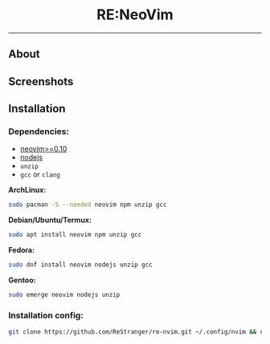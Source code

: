 <h1 style="text-align: center;">RE:NeoVim</h1>
<hr>

## About

## Screenshots

## Installation

### **Dependencies:**

- [neovim>=0.10](https://neovim.io/)
- [nodejs](https://nodejs.org/en/)
- `unzip`
- `gcc` or `clang`

**ArchLinux:**

```sh
sudo pacman -S --needed neovim npm unzip gcc
```

**Debian/Ubuntu/Termux:**

```sh
sudo apt install neovim npm unzip gcc
```

**Fedora:**

```sh
sudo dnf install neovim nodejs unzip gcc
```

**Gentoo:**

```sh
sudo emerge neovim nodejs unzip
```

### **Installation config:**

```sh
git clone https://github.com/ReStranger/re-nvim.git ~/.config/nvim && nvim -c "MasonInstallAll"
```
